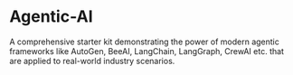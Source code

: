 # Agentic-AI
A comprehensive starter kit demonstrating the power of modern agentic frameworks like AutoGen, BeeAI, LangChain, LangGraph, CrewAI etc. that are applied to real-world industry scenarios.
